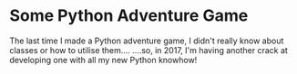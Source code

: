 # Some Python Adventure Game
The last time I made a Python adventure game, I didn't really know about classes or how to utilise them....
....so, in 2017, I'm having another crack at developing one with all my new Python knowhow!
